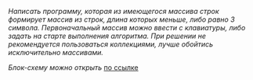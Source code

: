 *Написать программу, которая из имеющегося массива строк формирует массив из строк, длина которых меньше, либо равно*
*3 символа. Первоначальный массив можно ввести с клавиатуры, либо задать на старте выполнения алгоритма. При решении*
*не рекомендуется пользоваться коллекциями, лучше обойтись исключительно массивами.*


*Блок-схему можно открыть* [по ссылке](https://dropmefiles.com/nn4Yc)